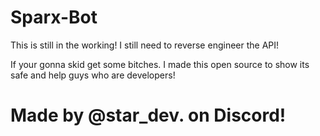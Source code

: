# Sparx-Bot
This is still in the working! I still need to reverse engineer the API!

If your gonna skid get some bitches. I made this open source to show its safe and help guys who are developers!

# Made by @star_dev. on Discord!
